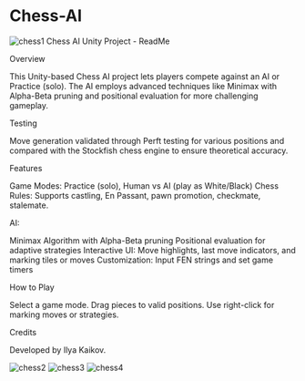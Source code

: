 # Chess-AI
![chess1](https://github.com/user-attachments/assets/09725026-a0ab-4dcd-a921-c3aa425ac543)
Chess AI Unity Project - ReadMe

Overview

This Unity-based Chess AI project lets players compete against an AI or Practice (solo). The AI employs advanced techniques like Minimax with Alpha-Beta pruning and positional evaluation for more challenging gameplay.

Testing

Move generation validated through Perft testing for various positions and compared with the Stockfish chess engine to ensure theoretical accuracy.

Features

Game Modes: Practice (solo), Human vs AI (play as White/Black)
Chess Rules: Supports castling, En Passant, pawn promotion, checkmate, stalemate.

AI:

Minimax Algorithm with Alpha-Beta pruning
Positional evaluation for adaptive strategies
Interactive UI: Move highlights, last move indicators, and marking tiles or moves
Customization: Input FEN strings and set game timers

How to Play

Select a game mode.
Drag pieces to valid positions.
Use right-click for marking moves or strategies.

Credits

Developed by Ilya Kaikov.

![chess2](https://github.com/user-attachments/assets/103a4190-4aa9-4ed9-9fa6-b389f6752307)
![chess3](https://github.com/user-attachments/assets/1055d2fb-e2dd-4a72-aa2f-908434efc552)
![chess4](https://github.com/user-attachments/assets/459fe76c-dd23-4284-bbbc-35a01abd4b34)
